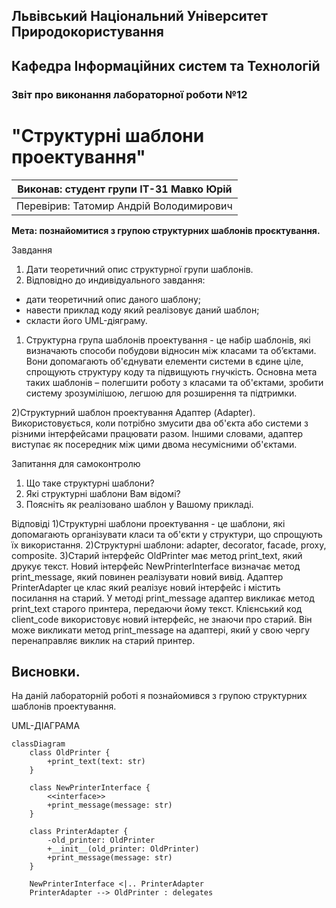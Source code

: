 ## Львівський Національний Університет Природокористування
## Кафедра Інформаційних систем та Технологій



### Звіт про виконання лабораторної роботи №12
# "Структурні шаблони проектування"



| Виконав: студент групи ІТ-31 Мавко Юрій      |
|----------------------------------------------|
| Перевірив: Татомир Андрій Володимирович      |




**Мета: познайомитися з групою структурних шаблонів проєктування.**


Завдання

1. Дати теоретичний опис структурної групи шаблонів.
2. Відповідно до индивідуального завдання:
- дати теоретичний опис даного шаблону;
- навести приклад коду який реалізовує даний шаблон;
- скласти його UML-діяграму.

1) Структурна група шаблонів проектування - це набір 
шаблонів, які визначають способи побудови відносин 
між класами та об’єктами. Вони допомагають об'єднувати 
елементи системи в єдине ціле, спрощують структуру коду 
та підвищують гнучкість. Основна мета таких шаблонів – 
полегшити роботу з класами та об'єктами, зробити систему 
зрозумілішою, легшою для розширення та підтримки.

2)Структурний шаблон проектування Адаптер (Adapter).
Використовується, коли потрібно змусити два об'єкта або 
системи з різними інтерфейсами працювати разом. Іншими 
словами, адаптер виступає як посередник між цими двома 
несумісними об'єктами.



Запитання для самоконтролю
1. Що таке структурні шаблони?
2. Які структурні шаблони Вам відомі?
3. Поясніть як реалізовано шаблон у Вашому прикладі.

Відповіді
1)Структурні шаблони проектування - це шаблони, які 
допомагають організувати класи та об'єкти у структури,
що спрощують їх використання. 
2)Структурні шаблони: adapter, decorator, facade, 
proxy, composite.
3)Старий інтерфейс OldPrinter має метод print_text,
який друкує текст.
Новий інтерфейс NewPrinterInterface визначає метод
print_message, який повинен реалізувати новий вивід.
Адаптер PrinterAdapter це клас який реалізує новий
інтерфейс і містить посилання на старий. У методі 
print_message адаптер викликає метод print_text 
старого принтера, передаючи йому текст.
Клієнський код client_code використовує новий 
інтерфейс, не знаючи про старий. Він може викликати
метод print_message на адаптері, який у свою чергу
перенаправляє виклик на старий принтер.
## Висновки. 

На даній лабораторній роботі я познайомився з групою структурних шаблонів проектування. 

UML-ДІАГРАМА

```mermaid
classDiagram
    class OldPrinter {
        +print_text(text: str)
    }

    class NewPrinterInterface {
        <<interface>>
        +print_message(message: str)
    }

    class PrinterAdapter {
        -old_printer: OldPrinter
        +__init__(old_printer: OldPrinter)
        +print_message(message: str)
    }

    NewPrinterInterface <|.. PrinterAdapter
    PrinterAdapter --> OldPrinter : delegates

